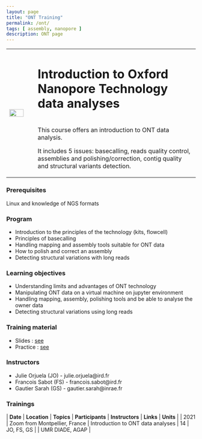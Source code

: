 ```yaml
---
layout: page
title: "ONT Training"
permalink: /ont/
tags: [ assembly, nanopore ]
description: ONT page
---
```

<table class="table-contact">
<tr>
<td width="15%"><img width="80%" src="{{ site.url }}/images/trainings-ont.png" alt="" />
</td>
<td>
<h1> Introduction to Oxford Nanopore Technology data analyses</h1><br />
This course offers an introduction to ONT data analysis. 

It includes 5 issues: basecalling, reads quality control, assemblies and polishing/correction, contig quality and structural variants detection.
</td>
</tr>
</table>

### Prerequisites
Linux and knowledge of NGS formats 
<div id="colonne1">
<h3>Program</h3>
<ul>
<li>Introduction to the principles of the technology (kits, flowcell)</li>
<li>Principles of basecalling</li>
<li>Handling mapping and assembly tools suitable for ONT data</li>
<li>How to polish and correct an assembly</li>
<li>Detecting structural variations with long reads</li>
</ul>
</div>


<div id="colonne2">
<h3>Learning objectives</h3>
<ul>
<li>Understanding limits and advantages of ONT technology</li>
<li>Manipulating ONT data on a virtual machine on jupyter environment</li>
<li>Handling mapping, assembly, polishing tools and be able to analyse the owner data</li> 
<li>Detecting structural variations using long reads</li>
</ul>
</div>


<div id="colonne3">
<h3>Training material</h3>
<ul>
<li>Slides : <a target="_blank" href="{{ site.url }}/files/ont_2021.pdf">see</a></li>
<li>Practice : <a target="_blank" href="https://github.com/SouthGreenPlatform/training_ONT_teaching/tree/2021">see</a> </li>
</ul>
</div>

<div id="nextInline" class="clearfix">
<h3>Instructors</h3>
<ul>
    <li>Julie Orjuela (JO) - julie.orjuela@ird.fr</li>
    <li>Francois Sabot (FS) - francois.sabot@ird.fr </li>
    <li>Gautier Sarah (GS) - gautier.sarah@inrae.fr </li>
</ul>
</div>

### Trainings
 
| **Date** | **Location** | **Topics** | **Participants** | **Instructors** | **Links** | **Units** |
| 2021 | Zoom from Montpellier, France |  Introduction to ONT data analyses | 14 | JO, FS, GS | | UMR DIADE, AGAP  |
